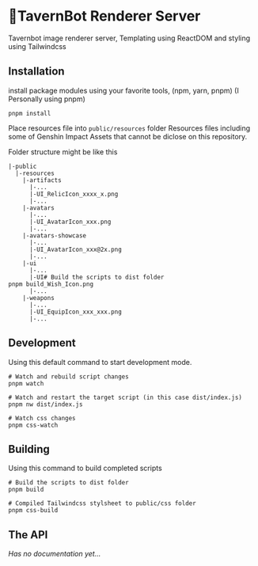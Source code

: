 # 🍻TavernBot Renderer Server
Tavernbot image renderer server, Templating using ReactDOM and styling using Tailwindcss

## Installation

install package modules using your favorite tools, (npm, yarn, pnpm) (I Personally using pnpm)

```
pnpm install
```

Place resources file into `public/resources` folder Resources files including some of Genshin Impact Assets that cannot be diclose on this repository.

Folder structure might be like this
```
|-public
  |-resources
    |-artifacts
      |-...
      |-UI_RelicIcon_xxxx_x.png
      |-...
    |-avatars
      |-...
      |-UI_AvatarIcon_xxx.png
      |-...
    |-avatars-showcase
      |-...
      |-UI_AvatarIcon_xxx@2x.png
      |-...
    |-ui
      |-...
      |-UI# Build the scripts to dist folder
pnpm build_Wish_Icon.png
      |-...
    |-weapons
      |-...
      |-UI_EquipIcon_xxx_xxx.png
      |-...
```

## Development

Using this default command to start development mode.

```
# Watch and rebuild script changes
pnpm watch

# Watch and restart the target script (in this case dist/index.js)
pnpm nw dist/index.js

# Watch css changes
pnpm css-watch
```

## Building

Using this command to build completed scripts
```
# Build the scripts to dist folder
pnpm build

# Compiled Tailwindcss stylsheet to public/css folder
pnpm css-build
```

## The API

_Has no documentation yet..._
